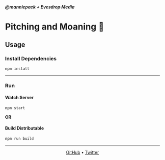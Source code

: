 ##### @manniepack + Evesdrop Media
# Pitching and Moaning 🧠

## Usage
### Install Dependencies
```
npm install
```
---
### Run
#### Watch Server
```
npm start
```
**OR**
#### Build Distributable
```
npm run build
```

---

<p align="center"><a href="https://github.com/manniepack">GitHub</a> • <a href="https://twitter.com/manniepack">Twitter</a></p>
